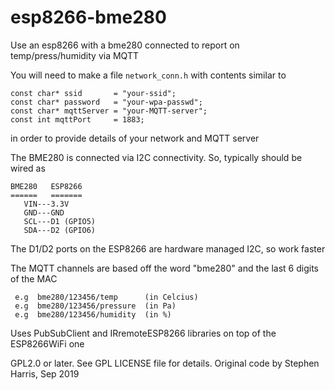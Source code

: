 # esp8266-bme280
Use an esp8266 with a bme280 connected to report on temp/press/humidity via
MQTT

You will need to make a file `network_conn.h` with contents similar to

    const char* ssid       = "your-ssid";
    const char* password   = "your-wpa-passwd";
    const char* mqttServer = "your-MQTT-server";
    const int mqttPort     = 1883;

in order to provide details of your network and MQTT server

The BME280 is connected via I2C connectivity.  So, typically should
be wired as

    BME280   ESP8266
    ======   =======
       VIN---3.3V
       GND---GND
       SCL---D1 (GPIO5)
       SDA---D2 (GPIO6)
    
The D1/D2 ports on the ESP8266 are hardware managed I2C, so work faster

The MQTT channels are based off the word "bme280" and the last 6 digits of the MAC
   
     e.g  bme280/123456/temp      (in Celcius)
     e.g  bme280/123456/pressure  (in Pa)
     e.g  bme280/123456/humidity  (in %)
   
Uses PubSubClient and IRremoteESP8266 libraries on top of the ESP8266WiFi one
   
GPL2.0 or later.  See GPL LICENSE file for details.
Original code by Stephen Harris, Sep 2019
